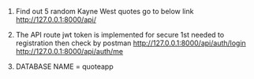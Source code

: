  1) Find out 5 random Kayne West quotes  go to below link 
   http://127.0.0.1:8000/api/

 2) The API route jwt token is implemented for secure
      1st needed to registration then  check by postman 
        http://127.0.0.1:8000/api/auth/login
        http://127.0.0.1:8000/api/auth/me

 3)  DATABASE NAME = quoteapp 

